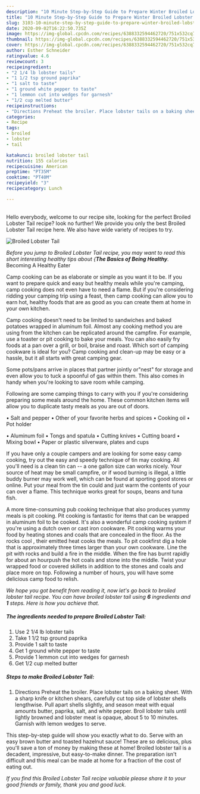 ```yaml
---
description: "10 Minute Step-by-Step Guide to Prepare Winter Broiled Lobster Tail"
title: "10 Minute Step-by-Step Guide to Prepare Winter Broiled Lobster Tail"
slug: 3103-10-minute-step-by-step-guide-to-prepare-winter-broiled-lobster-tail
date: 2020-09-02T16:22:50.735Z
image: https://img-global.cpcdn.com/recipes/6388332594462720/751x532cq70/broiled-lobster-tail-recipe-main-photo.jpg
thumbnail: https://img-global.cpcdn.com/recipes/6388332594462720/751x532cq70/broiled-lobster-tail-recipe-main-photo.jpg
cover: https://img-global.cpcdn.com/recipes/6388332594462720/751x532cq70/broiled-lobster-tail-recipe-main-photo.jpg
author: Esther Schneider
ratingvalue: 4.6
reviewcount: 3
recipeingredient:
- "2 1/4 lb lobster tails"
- "1 1/2 tsp ground paprika"
- "1 salt to taste"
- "1 ground white pepper to taste"
- "1 lemmon cut into wedges for garnesh"
- "1/2 cup melted butter"
recipeinstructions:
- "Directions Preheat the broiler. Place lobster tails on a baking sheet. With a sharp knife or kitchen shears, carefully cut top side of lobster shells lengthwise. Pull apart shells slightly, and season meat with equal amounts butter, paprika, salt, and white pepper. Broil lobster tails until lightly browned and lobster meat is opaque, about 5 to 10 minutes. Garnish with lemon wedges to serve."
categories:
- Recipe
tags:
- broiled
- lobster
- tail

katakunci: broiled lobster tail 
nutrition: 155 calories
recipecuisine: American
preptime: "PT35M"
cooktime: "PT40M"
recipeyield: "3"
recipecategory: Lunch

---
```

<br>
Hello everybody, welcome to our recipe site, looking for the perfect Broiled Lobster Tail recipe? look no further! We provide you only the best Broiled Lobster Tail recipe here. We also have wide variety of recipes to try.
<br>


![Broiled Lobster Tail](https://img-global.cpcdn.com/recipes/6388332594462720/751x532cq70/broiled-lobster-tail-recipe-main-photo.jpg)

<i>Before you jump to Broiled Lobster Tail recipe, you may want to read this short interesting healthy tips about {<strong>The Basics of Being Healthy</strong>.</i>
Becoming A Healthy Eater

    
Camp cooking can be as elaborate or simple as you want it to be. If you want to prepare quick and easy but healthy meals while you're camping, camp cooking does not even have to need a flame. But if you're considering ridding your camping trip using a feast, then camp cooking can allow you to earn hot, healthy foods that are as good as you can create them at home in your own kitchen.

Camp cooking doesn't need to be limited to sandwiches and baked potatoes wrapped in aluminum foil.  Almost any cooking method you are using from the kitchen can be replicated around the campfire. For example, use a toaster or pit cooking to bake your meals. You can also easily fry foods at a pan over a grill, or boil, braise and roast. Which sort of camping cookware is ideal for you? Camp cooking and clean-up may be easy or a hassle, but it all starts with great camping gear.

Some pots/pans arrive in places that partner jointly or"nest" for storage and even allow you to tuck a spoonful of gas within them. This also comes in handy when you're looking to save room while camping.

Following are some camping things to carry with you if you're considering preparing some meals around the home. These common kitchen items will allow you to duplicate tasty meals as you are out of doors.

• Salt and pepper
• Other of your favorite herbs and spices
• Cooking oil
• Pot holder

• Aluminum foil
• Tongs and spatula
• Cutting knives
• Cutting board
• Mixing bowl
• Paper or plastic silverware, plates and cups

If you have only a couple campers and are looking for some easy camp cooking, try out the easy and speedy technique of tin may cooking. All you'll need is a clean tin can -- a one gallon size can works nicely. Your source of heat may be small campfire, or if wood burning is illegal, a little buddy burner may work well, which can be found at sporting good stores or online. Put your meal from the tin could and just warm the contents of your can over a flame.  This technique works great for soups, beans and tuna fish.

A more time-consuming pub cooking technique that also produces yummy meals is pit cooking. Pit cooking is fantastic for items that can be wrapped in aluminum foil to be cooked.  It's also a wonderful camp cooking system if you're using a dutch oven or cast iron cookware. Pit cooking warms your food by heating stones and coals that are concealed in the floor. As the rocks cool , their emitted heat cooks the meals. To pit cookfirst dig a hole that is approximately three times larger than your own cookware. Line the pit with rocks and build a fire in the middle. When the fire has burnt rapidly for about an hourpush the hot coals and stone into the middle. Twist your wrapped food or covered skillets in addition to the stones and coals and place more on top. Following a number of hours, you will have some delicious camp food to relish.


<i>We hope you got benefit from reading it, now let's go back to broiled lobster tail recipe. You can have broiled lobster tail using <strong>6</strong> ingredients and <strong>1</strong> steps. Here is how you achieve that.
</i>

##### The ingredients needed to prepare Broiled Lobster Tail:

1. Use 2 1/4 lb lobster tails
1. Take 1 1/2 tsp ground paprika
1. Provide 1 salt to taste
1. Get 1 ground white pepper to taste
1. Provide 1 lemmon cut into wedges for garnesh
1. Get 1/2 cup melted butter


##### Steps to make Broiled Lobster Tail:

1. Directions Preheat the broiler. Place lobster tails on a baking sheet. With a sharp knife or kitchen shears, carefully cut top side of lobster shells lengthwise. Pull apart shells slightly, and season meat with equal amounts butter, paprika, salt, and white pepper. Broil lobster tails until lightly browned and lobster meat is opaque, about 5 to 10 minutes. Garnish with lemon wedges to serve.


This step-by-step guide will show you exactly what to do. Serve with an easy brown butter and toasted hazelnut sauce! These are so delicious, plus you&#39;ll save a ton of money by making these at home! Broiled lobster tail is a decadent, impressive, but easy-to-make dinner. The preparation isn&#39;t difficult and this meal can be made at home for a fraction of the cost of eating out. 

<i>If you find this Broiled Lobster Tail recipe valuable please share it to your good friends or family, thank you and good luck.</i>
